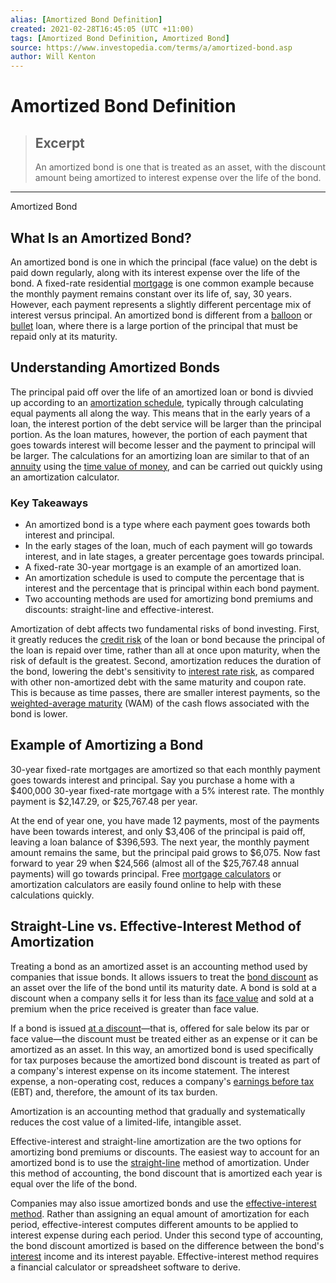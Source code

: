 ```yaml
---
alias: [Amortized Bond Definition]
created: 2021-02-28T16:45:05 (UTC +11:00)
tags: [Amortized Bond Definition, Amortized Bond]
source: https://www.investopedia.com/terms/a/amortized-bond.asp
author: Will Kenton
---
```


# Amortized Bond Definition

> ## Excerpt
> An amortized bond is one that is treated as an asset, with the discount amount being amortized to interest expense over the life of the bond.

---

Amortized Bond
## What Is an Amortized Bond?

An amortized bond is one in which the principal (face value) on the debt is paid down regularly, along with its interest expense over the life of the bond. A fixed-rate residential [mortgage](https://www.investopedia.com/terms/m/mortgage.asp) is one common example because the monthly payment remains constant over its life of, say, 30 years. However, each payment represents a slightly different percentage mix of interest versus principal. An amortized bond is different from a [balloon](https://www.investopedia.com/terms/b/balloonloan.asp) or [bullet](https://www.investopedia.com/terms/b/bulletloan.asp) loan, where there is a large portion of the principal that must be repaid only at its maturity.

## Understanding Amortized Bonds

The principal paid off over the life of an amortized loan or bond is divvied up according to an [amortization schedule](https://www.investopedia.com/terms/a/amortization_schedule.asp), typically through calculating equal payments all along the way. This means that in the early years of a loan, the interest portion of the debt service will be larger than the principal portion. As the loan matures, however, the portion of each payment that goes towards interest will become lesser and the payment to principal will be larger. The calculations for an amortizing loan are similar to that of an [annuity](https://www.investopedia.com/terms/a/annuity.asp) using the [time value of money](https://www.investopedia.com/terms/t/timevalueofmoney.asp), and can be carried out quickly using an amortization calculator.

### Key Takeaways

-   An amortized bond is a type where each payment goes towards both interest and principal.
-   In the early stages of the loan, much of each payment will go towards interest, and in late stages, a greater percentage goes towards principal.
-   A fixed-rate 30-year mortgage is an example of an amortized loan.
-   An amortization schedule is used to compute the percentage that is interest and the percentage that is principal within each bond payment.
-   Two accounting methods are used for amortizing bond premiums and discounts: straight-line and effective-interest.

Amortization of debt affects two fundamental risks of bond investing. First, it greatly reduces the [credit risk](https://www.investopedia.com/terms/c/creditrisk.asp) of the loan or bond because the principal of the loan is repaid over time, rather than all at once upon maturity, when the risk of default is the greatest. Second, amortization reduces the duration of the bond, lowering the debt's sensitivity to [interest rate risk](https://www.investopedia.com/terms/i/interestraterisk.asp), as compared with other non-amortized debt with the same maturity and coupon rate. This is because as time passes, there are smaller interest payments, so the [weighted-average maturity](https://www.investopedia.com/terms/w/weightedaveragematurity.asp) (WAM) of the cash flows associated with the bond is lower.

## Example of Amortizing a Bond

30-year fixed-rate mortgages are amortized so that each monthly payment goes towards interest and principal. Say you purchase a home with a $400,000 30-year fixed-rate mortgage with a 5% interest rate. The monthly payment is $2,147.29, or $25,767.48 per year.

At the end of year one, you have made 12 payments, most of the payments have been towards interest, and only $3,406 of the principal is paid off, leaving a loan balance of $396,593. The next year, the monthly payment amount remains the same, but the principal paid grows to $6,075. Now fast forward to year 29 when $24,566 (almost all of the $25,767.48 annual payments) will go towards principal. Free [mortgage calculators](https://www.mortgagecalculator.org/) or amortization calculators are easily found online to help with these calculations quickly.

## Straight-Line vs. Effective-Interest Method of Amortization

Treating a bond as an amortized asset is an accounting method used by companies that issue bonds. It allows issuers to treat the [bond discount](https://www.investopedia.com/terms/b/bond-discount.asp) as an asset over the life of the bond until its maturity date. A bond is sold at a discount when a company sells it for less than its [face value](https://www.investopedia.com/terms/f/facevalue.asp) and sold at a premium when the price received is greater than face value.

If a bond is issued [at a discount](https://www.investopedia.com/terms/a/at-a-discount.asp)—that is, offered for sale below its par or face value—the discount must be treated either as an expense or it can be amortized as an asset. In this way, an amortized bond is used specifically for tax purposes because the amortized bond discount is treated as part of a company's interest expense on its income statement. The interest expense, a non-operating cost, reduces a company's [earnings before tax](https://www.investopedia.com/terms/e/ebt.asp) (EBT) and, therefore, the amount of its tax burden.

Amortization is an accounting method that gradually and systematically reduces the cost value of a limited-life, intangible asset.

Effective-interest and straight-line amortization are the two options for amortizing bond premiums or discounts. The easiest way to account for an amortized bond is to use the [straight-line](https://www.investopedia.com/terms/s/straightlinebasis.asp) method of amortization. Under this method of accounting, the bond discount that is amortized each year is equal over the life of the bond.

Companies may also issue amortized bonds and use the [effective-interest method](https://www.investopedia.com/terms/e/effective-interest-method.asp). Rather than assigning an equal amount of amortization for each period, effective-interest computes different amounts to be applied to interest expense during each period. Under this second type of accounting, the bond discount amortized is based on the difference between the bond's [interest](https://www.investopedia.com/terms/i/interest.asp) income and its interest payable. Effective-interest method requires a financial calculator or spreadsheet software to derive.
